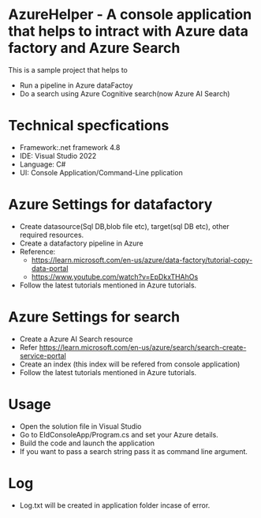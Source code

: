 # AzureHelper - A console application that helps to intract with Azure data factory and Azure Search
This is a sample project that helps to 
- Run a pipeline in Azure dataFactoy
- Do a search using Azure Cognitive search(now Azure AI Search)

# Technical specfications  
- Framework:.net framework 4.8
- IDE: Visual Studio 2022
- Language: C#
- UI: Console Application/Command-Line pplication

# Azure Settings for datafactory
- Create datasource(Sql DB,blob file etc), target(sql DB etc), other required resources.
- Create a datafactory pipeline in Azure
- Reference:
  - https://learn.microsoft.com/en-us/azure/data-factory/tutorial-copy-data-portal
  - https://www.youtube.com/watch?v=EpDkxTHAhOs
- Follow the latest tutorials mentioned in Azure tutorials.
  
# Azure Settings for search
- Create a Azure AI Search resource
- Refer https://learn.microsoft.com/en-us/azure/search/search-create-service-portal
- Create an index (this index will be refered from console application)
- Follow the latest tutorials mentioned in Azure tutorials.
  
# Usage
- Open the solution file in Visual Studio
- Go to EIdConsoleApp/Program.cs and set your Azure details.
- Build the code and launch the application
- If you want to pass a search string pass it as command line argument. 

# Log
- Log.txt will be created in application folder incase of error.

